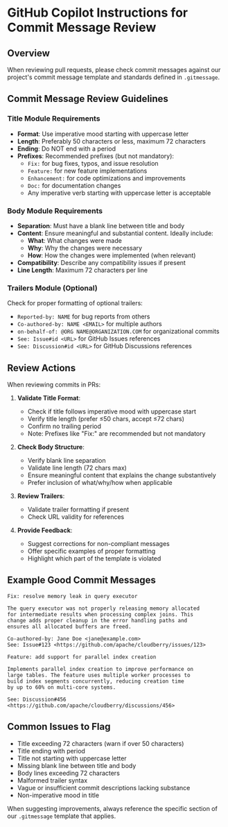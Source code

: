 <!--
  Licensed to the Apache Software Foundation (ASF) under one
  or more contributor license agreements.  See the NOTICE file
  distributed with this work for additional information
  regarding copyright ownership.  The ASF licenses this file
  to you under the Apache License, Version 2.0 (the
  "License"); you may not use this file except in compliance
  with the License.  You may obtain a copy of the License at

   http://www.apache.org/licenses/LICENSE-2.0

  Unless required by applicable law or agreed to in writing,
  software distributed under the License is distributed on an
  "AS IS" BASIS, WITHOUT WARRANTIES OR CONDITIONS OF ANY
  KIND, either express or implied.  See the License for the
  specific language governing permissions and limitations
  under the License.
-->

# GitHub Copilot Instructions for Commit Message Review

## Overview
When reviewing pull requests, please check commit messages against our project's commit message template and standards defined in `.gitmessage`.

## Commit Message Review Guidelines

### Title Module Requirements
- **Format**: Use imperative mood starting with uppercase letter
- **Length**: Preferably 50 characters or less, maximum 72 characters
- **Ending**: Do NOT end with a period
- **Prefixes**: Recommended prefixes (but not mandatory):
  - `Fix:` for bug fixes, typos, and issue resolution
  - `Feature:` for new feature implementations
  - `Enhancement:` for code optimizations and improvements
  - `Doc:` for documentation changes
  - Any imperative verb starting with uppercase letter is acceptable

### Body Module Requirements
- **Separation**: Must have a blank line between title and body
- **Content**: Ensure meaningful and substantial content. Ideally include:
  - **What**: What changes were made
  - **Why**: Why the changes were necessary
  - **How**: How the changes were implemented (when relevant)
- **Compatibility**: Describe any compatibility issues if present
- **Line Length**: Maximum 72 characters per line

### Trailers Module (Optional)
Check for proper formatting of optional trailers:
- `Reported-by: NAME` for bug reports from others
- `Co-authored-by: NAME <EMAIL>` for multiple authors
- `on-behalf-of: @ORG NAME@ORGANIZATION.COM` for organizational commits
- `See: Issue#id <URL>` for GitHub Issues references
- `See: Discussion#id <URL>` for GitHub Discussions references

## Review Actions

When reviewing commits in PRs:

1. **Validate Title Format**:
   - Check if title follows imperative mood with uppercase start
   - Verify title length (prefer ≤50 chars, accept ≤72 chars)
   - Confirm no trailing period
   - Note: Prefixes like "Fix:" are recommended but not mandatory

2. **Check Body Structure**:
   - Verify blank line separation
   - Validate line length (72 chars max)
   - Ensure meaningful content that explains the change substantively
   - Prefer inclusion of what/why/how when applicable

3. **Review Trailers**:
   - Validate trailer formatting if present
   - Check URL validity for references

4. **Provide Feedback**:
   - Suggest corrections for non-compliant messages
   - Offer specific examples of proper formatting
   - Highlight which part of the template is violated

## Example Good Commit Messages

```
Fix: resolve memory leak in query executor

The query executor was not properly releasing memory allocated
for intermediate results when processing complex joins. This
change adds proper cleanup in the error handling paths and
ensures all allocated buffers are freed.

Co-authored-by: Jane Doe <jane@example.com>
See: Issue#123 <https://github.com/apache/cloudberry/issues/123>
```

```
Feature: add support for parallel index creation

Implements parallel index creation to improve performance on
large tables. The feature uses multiple worker processes to
build index segments concurrently, reducing creation time
by up to 60% on multi-core systems.

See: Discussion#456 <https://github.com/apache/cloudberry/discussions/456>
```

## Common Issues to Flag

- Title exceeding 72 characters (warn if over 50 characters)
- Title ending with period
- Title not starting with uppercase letter
- Missing blank line between title and body
- Body lines exceeding 72 characters
- Malformed trailer syntax
- Vague or insufficient commit descriptions lacking substance
- Non-imperative mood in title

When suggesting improvements, always reference the specific section of our `.gitmessage` template that applies.